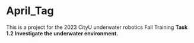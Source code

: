 # April_Tag
This is a project for the 2023 CityU underwater robotics Fall Training **Task 1.2 Investigate the underwater environment.**
